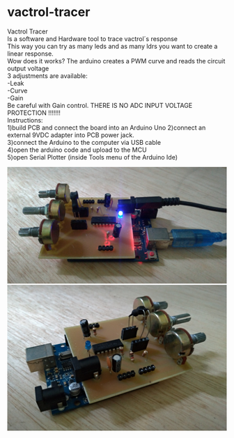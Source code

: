 # vactrol-tracer
Vactrol Tracer <br>
Is a software and Hardware tool to trace vactrol´s response<br>
This way you can try as many leds and as many ldrs you want to create a linear response.<br>
Wow does it works? The arduino creates a PWM curve and reads the circuit output voltage<br>
3 adjustments are available:<br>
-Leak<br>
-Curve<br>
-Gain<br>
Be careful with Gain control. THERE IS NO ADC INPUT VOLTAGE PROTECTION !!!!!!!<br>
Instructions: <br>
1)build PCB and connect the board into an Arduino Uno
2)connect an external 9VDC adapter into PCB power jack.<br>
3)connect the Arduino to the computer via USB cable<br>
4)open the arduino code and upload to the MCU<br>
5)open Serial Plotter (inside Tools menu of the Arduino Ide)<br>

<img src="vactrol tracer 1.jpg"></img><br>
<img src="vactrol tracer 2.jpg"></img><br>
